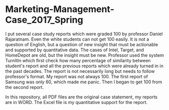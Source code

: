 # Marketing-Management-Case_2017_Spring
I put several case study reports which were graded 100 by professor Daniel Rajaratnam. Even the white students can not get 100 easily. 
It is not a question of English, but a question of new insight that must be actionable and supported by quantitative data. The cases of 
Intel, Target, and HomeDepot are old, but the insight must be new. Professor used the system TurnItIn which first check how many percentage
of similarity between student's report and all the previous reports which were already turned in in the past decades. The report is not 
necessarily long but needs to follow professor's format. 
My report was not always 100. The first report of Samsung was only 60, which made me panic. Then I began to get 100 from the second report. 

In this repository, all PDF files are the original case statement, my reports are in WORD. The Excel file is my quantitative support 
for the report. 
